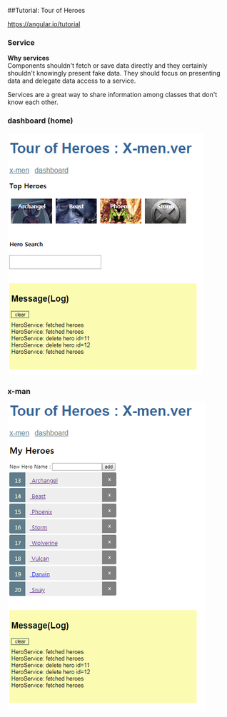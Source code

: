 ##Tutorial: Tour of Heroes

https://angular.io/tutorial


### Service 

<b>Why services</b> <br>
Components shouldn't fetch or save data directly and they certainly shouldn't knowingly present fake data. 
They should focus on presenting data and delegate data access to a service.

Services are a great way to share information among classes that don't know each other.



### dashboard (home)
![dashboard](./img/dashboard.PNG)


### x-man
![xman](./img/xman.PNG)
